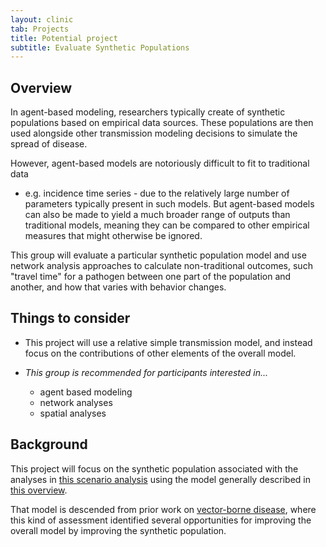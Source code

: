 ```yaml
---
layout: clinic
tab: Projects
title: Potential project
subtitle: Evaluate Synthetic Populations
---
```


## Overview

In agent-based modeling, researchers typically create of synthetic populations
based on empirical data sources. These populations are then used alongside other
transmission modeling decisions to simulate the spread of disease.

However, agent-based models are notoriously difficult to fit to traditional data
- e.g. incidence time series - due to the relatively large number of parameters
typically present in such models. But agent-based models can also be made to
yield a much broader range of outputs than traditional models, meaning they can
be compared to other empirical measures that might otherwise be ignored.

This group will evaluate a particular synthetic population model and use
network analysis approaches to calculate non-traditional outcomes, such "travel
time" for a pathogen between one part of the population and another, and how
that varies with behavior changes.

## Things to consider

- This project will use a relative simple transmission model, and instead focus
on the contributions of other elements of the overall model.

- _This group is recommended for participants interested in..._
    - agent based modeling
    - network analyses
    - spatial analyses

## Background

This project will focus on the synthetic population associated with the analyses
in [this scenario analysis](https://www.medrxiv.org/content/10.1101/2023.03.09.23285319v1)
using the model generally described in [this overview](https://arxiv.org/abs/2306.11003).

That model is descended from prior work on [vector-borne 
disease](https://www.pnas.org/doi/10.1073/pnas.1903496117),
where this kind of assessment identified several opportunities for improving the
overall model by improving the synthetic population.
